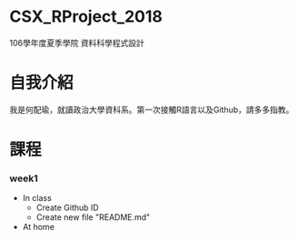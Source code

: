 # CSX_RProject_2018
  106學年度夏季學院 資料科學程式設計
  
# 自我介紹
  我是何配瑜，就讀政治大學資科系。第一次接觸R語言以及Github，請多多指教。
  
# 課程
### week1
   * In class
     * Create Github ID 
     * Create new file "README.md" 
   * At home
